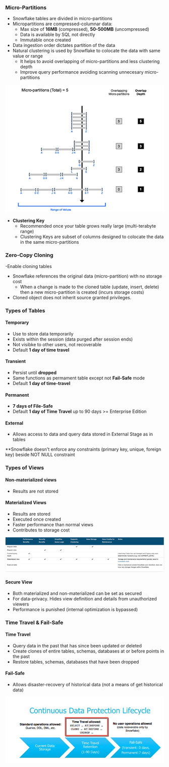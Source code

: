 ### Micro-Partitions

- Snowflake tables are divided in micro-partitions
- Micropartitions are compressed-columnar data:
  - Max size of **16MB** (compressed), **50-500MB** (uncompressed)
  - Data is available by SQL not directly
  - Immutable once created
- Data ingestion order dictates partition of the data
- Natural clustering is used by Snowflake to colocate the data with same value or range
  - It helps to avoid overlapping of micro-partitions and less clustering depth
  - Improve query performance avoiding scanning unnecesary micro-partitions

![](/assets/depth.png)


- **Clustering Key**
  - Recommended once your table grows really large (multi-terabyte range)
  - Clustering Keys are subset of columns designed to colocate the data in the same micro-partitions

### Zero-Copy Cloning

-Enable cloning tables
- Snowflake references the original data (micro-partition) with no storage cost
  - When a change is made to the cloned table (update, insert, delete) then a new micro-partition is created (incurs storage costs)
- Cloned object does not inherit source granted privileges.


### Types of Tables

#### Temporary

- Use to store data temporarily
- Exists within the session (data purged after session ends)
- Not visibke to other users, not recoverable
- Default **1 day of time travel**

#### Transient

- Persist until **dropped**
- Same functions as permament table except not **Fail-Safe** mode
- Default **1 day of time-travel**


#### Permanent

- **7 days of File-Safe**
- Default **1 day of Time Travel** up to 90 days >= Enterprise Edition

#### External

- Allows access to data and query data stored in External Stage as in tables

**Snowflake doesn't enforce any constraints (primary key, unique, foreign key) beside NOT NULL constraint

### Types of Views

#### Non-materialized views

- Results are not stored

#### Materialized Views

- Results are stored
- Executed once created
- Faster performance than normal views
- Contributes to storage cost


![](/assets/views.png)


#### Secure View

- Both materialized and non-materialized can be set as secured
- For data-privacy. Hides view definition and details from unauthorized viewers
- Performance is punished (internal optimization is bypassed)


### Time Travel & Fail-Safe

#### Time Travel
- Query data in the past that has since been updated or deleted
- Create clones of entire tables, schemas, databases at or before points in the past
- Restore tables, schemas, databases that have been dropped

#### Fail-Safe
- Allows disaster-recovery of historical data (not a means of get historical data)

![](/assets/cdp.png)
